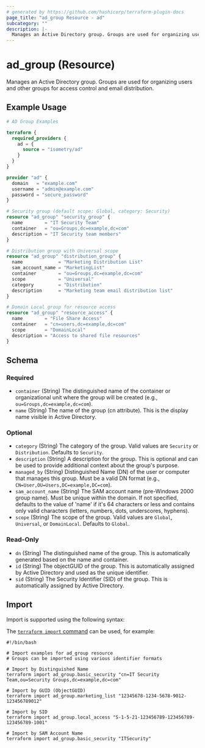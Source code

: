 ```yaml
---
# generated by https://github.com/hashicorp/terraform-plugin-docs
page_title: "ad_group Resource - ad"
subcategory: ""
description: |-
  Manages an Active Directory group. Groups are used for organizing users and other groups for access control and email distribution.
---
```


# ad_group (Resource)

Manages an Active Directory group. Groups are used for organizing users and other groups for access control and email distribution.

## Example Usage

```terraform
# AD Group Examples

terraform {
  required_providers {
    ad = {
      source = "isometry/ad"
    }
  }
}

provider "ad" {
  domain   = "example.com"
  username = "admin@example.com"
  password = "secure_password"
}

# Security group (default scope: Global, category: Security)
resource "ad_group" "security_group" {
  name        = "IT Security Team"
  container   = "ou=Groups,dc=example,dc=com"
  description = "IT Security team members"
}

# Distribution group with Universal scope
resource "ad_group" "distribution_group" {
  name             = "Marketing Distribution List"
  sam_account_name = "MarketingList"
  container        = "ou=Groups,dc=example,dc=com"
  scope            = "Universal"
  category         = "Distribution"
  description      = "Marketing team email distribution list"
}

# Domain Local group for resource access
resource "ad_group" "resource_access" {
  name        = "File Share Access"
  container   = "cn=users,dc=example,dc=com"
  scope       = "DomainLocal"
  description = "Access to shared file resources"
}
```

<!-- schema generated by tfplugindocs -->
## Schema

### Required

- `container` (String) The distinguished name of the container or organizational unit where the group will be created (e.g., `ou=Groups,dc=example,dc=com`).
- `name` (String) The name of the group (cn attribute). This is the display name visible in Active Directory.

### Optional

- `category` (String) The category of the group. Valid values are `Security` or `Distribution`. Defaults to `Security`.
- `description` (String) A description for the group. This is optional and can be used to provide additional context about the group's purpose.
- `managed_by` (String) Distinguished Name (DN) of the user or computer that manages this group. Must be a valid DN format (e.g., `CN=User,OU=Users,DC=example,DC=com`).
- `sam_account_name` (String) The SAM account name (pre-Windows 2000 group name). Must be unique within the domain. If not specified, defaults to the value of 'name' if it's 64 characters or less and contains only valid characters (letters, numbers, dots, underscores, hyphens).
- `scope` (String) The scope of the group. Valid values are `Global`, `Universal`, or `DomainLocal`. Defaults to `Global`.

### Read-Only

- `dn` (String) The distinguished name of the group. This is automatically generated based on the name and container.
- `id` (String) The objectGUID of the group. This is automatically assigned by Active Directory and used as the unique identifier.
- `sid` (String) The Security Identifier (SID) of the group. This is automatically assigned by Active Directory.

## Import

Import is supported using the following syntax:

The [`terraform import` command](https://developer.hashicorp.com/terraform/cli/commands/import) can be used, for example:

```shell
#!/bin/bash

# Import examples for ad_group resource
# Groups can be imported using various identifier formats

# Import by Distinguished Name
terraform import ad_group.basic_security "cn=IT Security Team,ou=Security Groups,dc=example,dc=com"

# Import by GUID (ObjectGUID)
terraform import ad_group.marketing_list "12345678-1234-5678-9012-123456789012"

# Import by SID
terraform import ad_group.local_access "S-1-5-21-123456789-123456789-123456789-1001"

# Import by SAM Account Name
terraform import ad_group.basic_security "ITSecurity"
```
